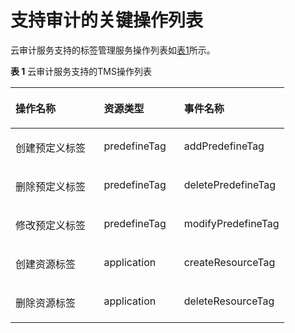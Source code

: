 # 支持审计的关键操作列表<a name="zh-cn_topic_0110866979"></a>

云审计服务支持的标签管理服务操作列表如[表1](#t032f2bc26b86407fb436eb796b592848)所示。

**表 1**  云审计服务支持的TMS操作列表

<a name="t032f2bc26b86407fb436eb796b592848"></a>
<table><thead align="left"><tr id="r44bb186288d04cb398ef804cb9a903bb"><th class="cellrowborder" valign="top" width="32.32323232323232%" id="mcps1.2.4.1.1"><p id="adecf6560d1d9438fab5a436dab74c4c9"><a name="adecf6560d1d9438fab5a436dab74c4c9"></a><a name="adecf6560d1d9438fab5a436dab74c4c9"></a>操作名称</p>
</th>
<th class="cellrowborder" valign="top" width="29.292929292929294%" id="mcps1.2.4.1.2"><p id="a1e12341e48d54cbba7b9b0092409ad97"><a name="a1e12341e48d54cbba7b9b0092409ad97"></a><a name="a1e12341e48d54cbba7b9b0092409ad97"></a>资源类型</p>
</th>
<th class="cellrowborder" valign="top" width="38.38383838383838%" id="mcps1.2.4.1.3"><p id="ad16d78f687aa40bca499a127e8c0376a"><a name="ad16d78f687aa40bca499a127e8c0376a"></a><a name="ad16d78f687aa40bca499a127e8c0376a"></a>事件名称</p>
</th>
</tr>
</thead>
<tbody><tr id="row11154235114420"><td class="cellrowborder" valign="top" width="32.32323232323232%" headers="mcps1.2.4.1.1 "><p id="p191551735144416"><a name="p191551735144416"></a><a name="p191551735144416"></a>创建预定义标签</p>
</td>
<td class="cellrowborder" valign="top" width="29.292929292929294%" headers="mcps1.2.4.1.2 "><p id="p1216771964619"><a name="p1216771964619"></a><a name="p1216771964619"></a>predefineTag</p>
</td>
<td class="cellrowborder" valign="top" width="38.38383838383838%" headers="mcps1.2.4.1.3 "><p id="p9155123594418"><a name="p9155123594418"></a><a name="p9155123594418"></a>addPredefineTag</p>
</td>
</tr>
<tr id="rffefc3c0e9174a23a6096bb60e85d0dd"><td class="cellrowborder" valign="top" width="32.32323232323232%" headers="mcps1.2.4.1.1 "><p id="a853993c04e8a4af29ad9dc0fca9ff94f"><a name="a853993c04e8a4af29ad9dc0fca9ff94f"></a><a name="a853993c04e8a4af29ad9dc0fca9ff94f"></a>删除预定义标签</p>
</td>
<td class="cellrowborder" valign="top" width="29.292929292929294%" headers="mcps1.2.4.1.2 "><p id="aa5cff28ef6284f34a7acd15f2a3acbf7"><a name="aa5cff28ef6284f34a7acd15f2a3acbf7"></a><a name="aa5cff28ef6284f34a7acd15f2a3acbf7"></a>predefineTag</p>
</td>
<td class="cellrowborder" valign="top" width="38.38383838383838%" headers="mcps1.2.4.1.3 "><p id="aa909fb88d0f042b3909d3461910e3bcf"><a name="aa909fb88d0f042b3909d3461910e3bcf"></a><a name="aa909fb88d0f042b3909d3461910e3bcf"></a>deletePredefineTag</p>
</td>
</tr>
<tr id="rc128aeb34aa34530a127612e462f75c6"><td class="cellrowborder" valign="top" width="32.32323232323232%" headers="mcps1.2.4.1.1 "><p id="a60e9d5aa622d4f26a636fb70c07c8eab"><a name="a60e9d5aa622d4f26a636fb70c07c8eab"></a><a name="a60e9d5aa622d4f26a636fb70c07c8eab"></a>修改预定义标签</p>
</td>
<td class="cellrowborder" valign="top" width="29.292929292929294%" headers="mcps1.2.4.1.2 "><p id="a39140e095c5e40b1b98b6d4dbfbf7b85"><a name="a39140e095c5e40b1b98b6d4dbfbf7b85"></a><a name="a39140e095c5e40b1b98b6d4dbfbf7b85"></a>predefineTag</p>
</td>
<td class="cellrowborder" valign="top" width="38.38383838383838%" headers="mcps1.2.4.1.3 "><p id="aad5049449f3e4827b2ee2ae8490889c4"><a name="aad5049449f3e4827b2ee2ae8490889c4"></a><a name="aad5049449f3e4827b2ee2ae8490889c4"></a>modifyPredefineTag</p>
</td>
</tr>
<tr id="reefd50fb9fc24c6ca39f73f5b2cf4eea"><td class="cellrowborder" valign="top" width="32.32323232323232%" headers="mcps1.2.4.1.1 "><p id="ad87835477b034d91b2f44163eff32f8f"><a name="ad87835477b034d91b2f44163eff32f8f"></a><a name="ad87835477b034d91b2f44163eff32f8f"></a>创建资源标签</p>
</td>
<td class="cellrowborder" valign="top" width="29.292929292929294%" headers="mcps1.2.4.1.2 "><p id="ab1653b8590f54c609d78936a81a435ec"><a name="ab1653b8590f54c609d78936a81a435ec"></a><a name="ab1653b8590f54c609d78936a81a435ec"></a>application</p>
</td>
<td class="cellrowborder" valign="top" width="38.38383838383838%" headers="mcps1.2.4.1.3 "><p id="a0d6fd0e6fc754f98a7277b4f167279d9"><a name="a0d6fd0e6fc754f98a7277b4f167279d9"></a><a name="a0d6fd0e6fc754f98a7277b4f167279d9"></a>createResourceTag</p>
</td>
</tr>
<tr id="row1030411284464"><td class="cellrowborder" valign="top" width="32.32323232323232%" headers="mcps1.2.4.1.1 "><p id="p20546193314468"><a name="p20546193314468"></a><a name="p20546193314468"></a>删除资源标签</p>
</td>
<td class="cellrowborder" valign="top" width="29.292929292929294%" headers="mcps1.2.4.1.2 "><p id="p676516412469"><a name="p676516412469"></a><a name="p676516412469"></a>application</p>
</td>
<td class="cellrowborder" valign="top" width="38.38383838383838%" headers="mcps1.2.4.1.3 "><p id="p185031346114611"><a name="p185031346114611"></a><a name="p185031346114611"></a>deleteResourceTag</p>
</td>
</tr>
</tbody>
</table>

